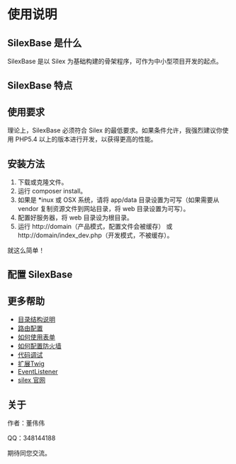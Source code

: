 # 使用说明 #

## SilexBase 是什么 ##

SilexBase 是以 Silex 为基础构建的骨架程序，可作为中小型项目开发的起点。

## SilexBase 特点

## 使用要求 ##

理论上，SilexBase 必须符合 Silex 的最低要求。如果条件允许，我强烈建议你使用 PHP5.4 以上的版本进行开发，以获得更高的性能。

## 安装方法 ##

1. 下载或克隆文件。
2. 运行 composer install。
3. 如果是 *inux 或 OSX 系统，请将 app/data 目录设置为可写（如果需要从 vendor 复制资源文件到网站目录，将 web 目录设置为可写）。
4. 配置好服务器，将 web 目录设为根目录。
5. 运行 http://domain（产品模式，配置文件会被缓存） 或 http://domain/index_dev.php（开发模式，不被缓存）。

就这么简单！

## 配置 SilexBase


## 更多帮助

* [目录结构说明](docs/struct.md)
* [路由配置](docs/routing.md)
* [如何使用表单](docs/form)
* [如何配置防火墙](docs/security.md)
* [代码调试](docs/debug.md)
* [扩展Twig](docs/twig.md)
* [EventListener](docs/event_listener.md)
* [silex 官网](http://silex.sensiolabs.org)

## 关于 ##

作者：董伟伟

QQ：348144188

期待同您交流。
